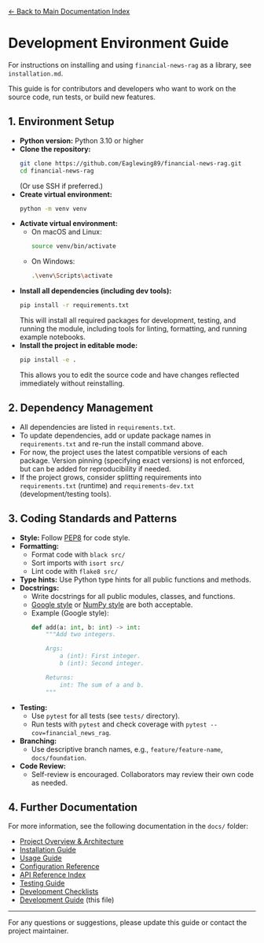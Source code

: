 [← Back to Main Documentation Index](./index.md)

# Development Environment Guide

For instructions on installing and using `financial-news-rag` as a library, see `installation.md`.

This guide is for contributors and developers who want to work on the source code, run tests, or build new features.

## 1. Environment Setup

- **Python version:** Python 3.10 or higher
- **Clone the repository:**
  ```bash
  git clone https://github.com/Eaglewing89/financial-news-rag.git
  cd financial-news-rag
  ```
  (Or use SSH if preferred.)
- **Create virtual environment:**
  ```bash
  python -m venv venv
  ```
- **Activate virtual environment:**
  - On macOS and Linux:
    ```bash
    source venv/bin/activate
    ```
  - On Windows:
    ```bash
    .\venv\Scripts\activate
    ```
- **Install all dependencies (including dev tools):**
  ```bash
  pip install -r requirements.txt
  ```
  This will install all required packages for development, testing, and running the module, including tools for linting, formatting, and running example notebooks.
- **Install the project in editable mode:**
  ```bash
  pip install -e .
  ```
  This allows you to edit the source code and have changes reflected immediately without reinstalling.

## 2. Dependency Management

- All dependencies are listed in `requirements.txt`.
- To update dependencies, add or update package names in `requirements.txt` and re-run the install command above.
- For now, the project uses the latest compatible versions of each package. Version pinning (specifying exact versions) is not enforced, but can be added for reproducibility if needed.
- If the project grows, consider splitting requirements into `requirements.txt` (runtime) and `requirements-dev.txt` (development/testing tools).

## 3. Coding Standards and Patterns

- **Style:** Follow [PEP8](https://peps.python.org/pep-0008/) for code style.
- **Formatting:**
  - Format code with `black src/`
  - Sort imports with `isort src/`
  - Lint code with `flake8 src/`
- **Type hints:** Use Python type hints for all public functions and methods.
- **Docstrings:**
  - Write docstrings for all public modules, classes, and functions.
  - [Google style](https://sphinxcontrib-napoleon.readthedocs.io/en/latest/example_google.html) or [NumPy style](https://numpydoc.readthedocs.io/en/latest/format.html) are both acceptable.
  - Example (Google style):
    ```python
    def add(a: int, b: int) -> int:
        """Add two integers.

        Args:
            a (int): First integer.
            b (int): Second integer.

        Returns:
            int: The sum of a and b.
        """
    ```
- **Testing:**
  - Use `pytest` for all tests (see `tests/` directory).
  - Run tests with `pytest` and check coverage with `pytest --cov=financial_news_rag`.
- **Branching:**
  - Use descriptive branch names, e.g., `feature/feature-name`, `docs/foundation`.
- **Code Review:**
  - Self-review is encouraged. Collaborators may review their own code as needed.

## 4. Further Documentation

For more information, see the following documentation in the `docs/` folder:

- [Project Overview & Architecture](./index.md)
- [Installation Guide](./installation.md)
- [Usage Guide](./usage_guide.md)
- [Configuration Reference](./configuration.md)
- [API Reference Index](./api_reference/index.md)
- [Testing Guide](./testing.md)
- [Development Checklists](./development_checklists.md)
- [Development Guide](./development.md) (this file)

---
For any questions or suggestions, please update this guide or contact the project maintainer.

